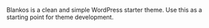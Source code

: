 Blankos is a clean and simple WordPress starter theme.
Use this as a starting point for theme development.
